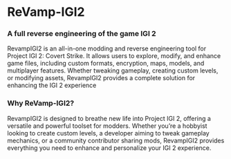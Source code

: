 # ReVamp-IGI2
### A full reverse engineering of the game IGI 2
RevampIGI2 is an all-in-one modding and reverse engineering tool for Project IGI 2: Covert Strike. It allows users to explore, modify, and enhance game files, including custom formats, encryption, maps, models, and multiplayer features. Whether tweaking gameplay, creating custom levels, or modifying assets, RevampIGI2 provides a complete solution for enhancing the IGI 2 experience

### Why ReVamp-IGI2?
RevampIGI2 is designed to breathe new life into Project IGI 2, offering a versatile and powerful toolset for modders. Whether you’re a hobbyist looking to create custom levels, a developer aiming to tweak gameplay mechanics, or a community contributor sharing mods, RevampIGI2 provides everything you need to enhance and personalize your IGI 2 experience.
